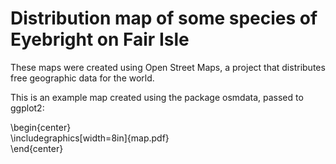 # Distribution map of some species of Eyebright on Fair Isle

These maps were created using Open Street Maps, a project that distributes free geographic data for the world. 

This is an example map created using the package osmdata, passed to ggplot2:

<object data="./map.pdf" type="application/pdf" width="700px" height="700px">

\begin{center} <br>
\includegraphics[width=8in]{map.pdf} <br>
\end{center}
